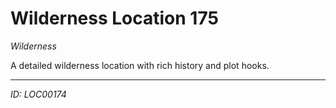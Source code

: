 # Wilderness Location 175

*Wilderness*

A detailed wilderness location with rich history and plot hooks.

---
*ID: LOC00174*